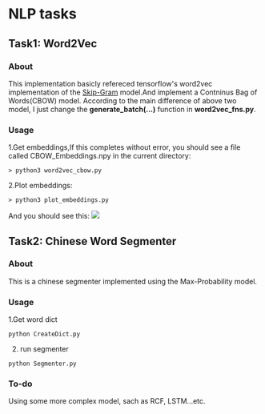 
# NLP tasks
## Task1:  Word2Vec
### About
This implementation basicly refereced tensorflow's word2vec implementation of the [Skip-Gram](https://www.tensorflow.org/tutorials/word2vec) model.And implement a Contninus Bag of Words(CBOW) model.
According to the main difference of above two model, I just change the **generate_batch(...)** function in **word2vec_fns.py**. 

### Usage
1.Get embeddings,If this completes without error, you should see a file called CBOW_Embeddings.npy in the current directory:
```
> python3 word2vec_cbow.py
```
2.Plot embeddings:
```
> python3 plot_embeddings.py
```
And you should see this:
![](https://raw.githubusercontent.com/ZoeShaw101/NLP_tasks/master/Word2Vec_CBOW/docs/tsne_embeddings.png)


## Task2: Chinese Word Segmenter
### About
This is a chinese segmenter implemented using the Max-Probability model.

### Usage
1.Get word dict
```
python CreateDict.py
```
2. run segmenter
```
python Segmenter.py
```

### To-do
Using some more complex model, sach as RCF, LSTM...etc.







